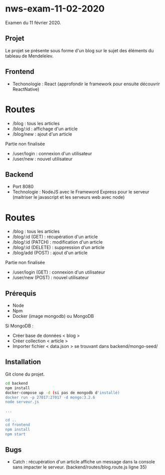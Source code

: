 # nws-exam-11-02-2020

Examen du 11 février 2020.

## Projet

Le projet se présente sous forme d'un blog sur le sujet des éléments du tableau de Mendeleïev.  
  
 
## Frontend  
  
- Techonologie : React (approfondir le framework pour ensuite découvrir ReactNative)  
  
# Routes  
- /blog : tous les articles  
- /blog/:id : affichage d'un article  
- /blog/new : ajout d'un article  

Partie non finalisée  
- /user/login : connexion d'un utilisateur  
- /user/new  : nouvel utilisateur  

## Backend  
  
- Port 8080  
- Technologie : NodeJS avec le Frameword Express pour le serveur (maitriser le javascript et les serveurs web avec node)  
  
# Routes  
- /blog : tous les articles  
- /blog/:id (GET) : récupération d'un article  
- /blog/:id (PATCH) : modification d'un article  
- /blog/:id (DELETE) : suppression d'un article
- /blog/add (POST) : ajout d'un article  

Partie non finalisée  
- /user/login (GET) : connexion d'un utilisateur  
- /user/new (POST) : nouvel utilisateur  
  

## Prérequis  
  
- Node  
- Npm  
- Docker (image mongodb) ou MongoDB  

Si MongoDB :  
- Créer base de données < blog >  
- Créer collection < article >  
- Importer fichier < data.json > se trouvant dans backend/mongo-seed/  
  
## Installation  
  
Git clone du projet.  

```bash
cd backend
npm install
docker-compose up -d (si pas de mongodb d'installé)
docker run -p 27017:27017 -d mongo:3.2.6
node serveur.js

...

cd ..
cd frontend
npm install
npm start
```  

## Bugs
- Catch : récupération d'un article affiche un message dans la console sans impacter le serveur. (backend/routes/blog.route.js ligne 35)
